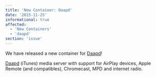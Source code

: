 ```yaml
---
title: 'New Container: Daapd'
date: '2015-11-25'
informational: true
affected:
  - 'New Containers'
  - 'daapd'
section: 'issue'
---
```

We have released a new container for [Daapd](https://github.com/linuxserver/docker-daapd)!

[Daapd](https://ejurgensen.github.io/forked-daapd/) (iTunes) media server with support for AirPlay devices, Apple Remote (and compatibles), Chromecast, MPD and internet radio.